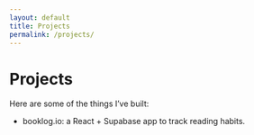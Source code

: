 ```yaml
---
layout: default
title: Projects
permalink: /projects/
---
```


# Projects

Here are some of the things I’ve built:

- booklog.io: a React + Supabase app to track reading habits.  